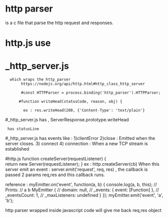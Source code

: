 # http parser
 is a c file that parse the http request and responses.
 
 # http.js use 
  # _http_server.js 
      which wraps the http_parser
           https://nodejs.org/api/http.html#http_class_http_server

           #const HTTPParser = process.binding('http_parser').HTTPParser;
           
          #function writeHead(statusCode, reason, obj) {

            ex : res.writeHead(200, {'Content-Type': 'text/plain'}
  
   
   #_http_server.js has , ServerResponse.prototype.writeHead 
  
     has statusLine
  
  
  #_http_server.js 
  has events like :
   1)clientError
   2)close : Emitted when the server closes.
   3) connect 
   4) connection : When a new TCP stream is established
  
  #http.js
 function createServer(requestListener) {  
  return new Server(requestListener);
}
ex : http.createServer(cb)
When this server emit an event : server.emit('request', req, res) , the callback is passed 2 params req,res and this callback runs.

reference :
    myEmitter.on('event', function(a, b) {
      console.log(a, b, this);
      // Prints: 
      //   a b MyEmitter {
      //     domain: null,
      //     _events: { event: [Function] },
      //     _eventsCount: 1,
      //     _maxListeners: undefined }
    });
    myEmitter.emit('event', 'a', 'b');
    
   http parser wrapped inside javascript code will give me back req,res object  
    
  
